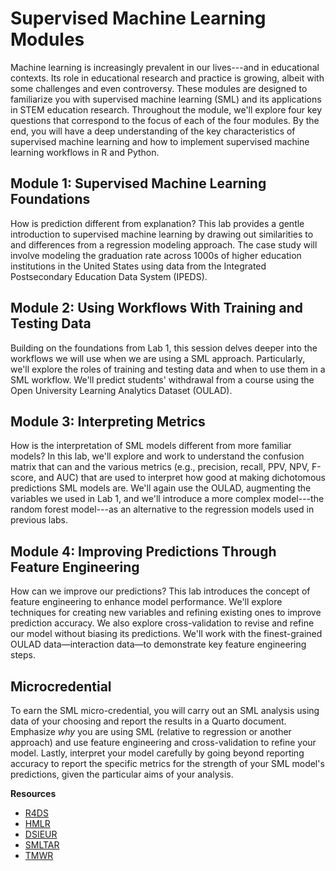 # Supervised Machine Learning Modules

Machine learning is increasingly prevalent in our lives---and in educational contexts. Its role in educational research and practice is growing, albeit with some challenges and even controversy. These modules are designed to familiarize you with supervised machine learning (SML) and its applications in STEM education research. Throughout the module, we'll explore four key questions that correspond to the focus of each of the four modules. By the end, you will have a deep understanding of the key characteristics of supervised machine learning and how to implement supervised machine learning workflows in R and Python.

## Module 1: Supervised Machine Learning Foundations

How is prediction different from explanation? This lab provides a gentle introduction to supervised machine learning by drawing out similarities to and differences from a regression modeling approach. The case study will involve modeling the graduation rate across 1000s of higher education institutions in the United States using data from the Integrated Postsecondary Education Data System (IPEDS).

## Module 2: Using Workflows With Training and Testing Data

Building on the foundations from Lab 1, this session delves deeper into the workflows we will use when we are using a SML approach. Particularly, we'll explore the roles of training and testing data and when to use them in a SML workflow. We'll predict students' withdrawal from a course using the Open University Learning Analytics Dataset (OULAD).

## Module 3: Interpreting Metrics

How is the interpretation of SML models different from more familiar models? In this lab, we'll explore and work to understand the confusion matrix that can and the various metrics (e.g., precision, recall, PPV, NPV, F-score, and AUC) that are used to interpret how good at making dichotomous predictions SML models are. We'll again use the OULAD, augmenting the variables we used in Lab 1, and we'll introduce a more complex model---the random forest model---as an alternative to the regression models used in previous labs.

## Module 4: Improving Predictions Through Feature Engineering

How can we improve our predictions? This lab introduces the concept of feature engineering to enhance model performance. We'll explore techniques for creating new variables and refining existing ones to improve prediction accuracy. We also explore cross-validation to revise and refine our model without biasing its predictions. We'll work with the finest-grained OULAD data—interaction data—to demonstrate key feature engineering steps.

## Microcredential

To earn the SML micro-credential, you will carry out an SML analysis using data of your choosing and report the results in a Quarto document. Emphasize *why* you are using SML (relative to regression or another approach) and use feature engineering and cross-validation to refine your model. Lastly, interpret your model carefully by going beyond reporting accuracy to report the specific metrics for the strength of your SML model's predictions, given the particular aims of your analysis. 

**Resources**

- [R4DS](https://r4ds.had.co.nz/)
- [HMLR](https://bradleyboehmke.github.io/HOML/)
- [DSIEUR](https://datascienceineducation.com/)
- [SMLTAR](https://smltar.com/)
- [TMWR](https://www.tmwr.org/)
